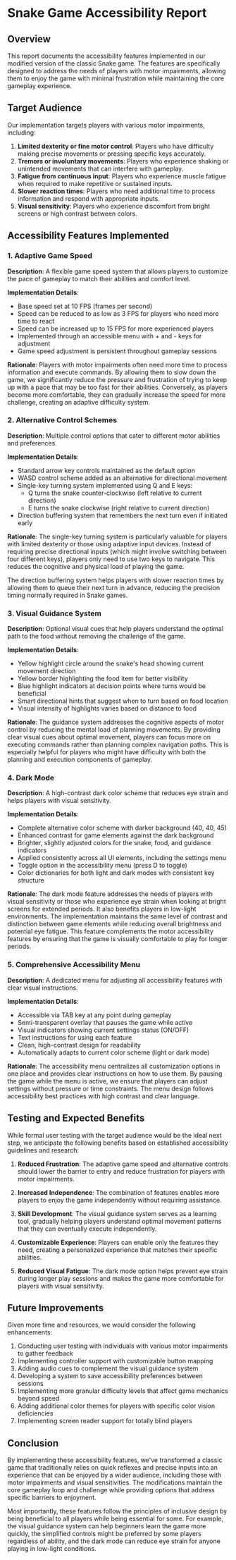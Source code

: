 # Snake Game Accessibility Report

## Overview

This report documents the accessibility features implemented in our modified version of the classic Snake game. The features are specifically designed to address the needs of players with motor impairments, allowing them to enjoy the game with minimal frustration while maintaining the core gameplay experience.

## Target Audience

Our implementation targets players with various motor impairments, including:

1. **Limited dexterity or fine motor control**: Players who have difficulty making precise movements or pressing specific keys accurately.
2. **Tremors or involuntary movements**: Players who experience shaking or unintended movements that can interfere with gameplay.
3. **Fatigue from continuous input**: Players who experience muscle fatigue when required to make repetitive or sustained inputs.
4. **Slower reaction times**: Players who need additional time to process information and respond with appropriate inputs.
5. **Visual sensitivity**: Players who experience discomfort from bright screens or high contrast between colors.

## Accessibility Features Implemented

### 1. Adaptive Game Speed

**Description**: A flexible game speed system that allows players to customize the pace of gameplay to match their abilities and comfort level.

**Implementation Details**:
- Base speed set at 10 FPS (frames per second)
- Speed can be reduced to as low as 3 FPS for players who need more time to react
- Speed can be increased up to 15 FPS for more experienced players
- Implemented through an accessible menu with + and - keys for adjustment
- Game speed adjustment is persistent throughout gameplay sessions

**Rationale**: 
Players with motor impairments often need more time to process information and execute commands. By allowing them to slow down the game, we significantly reduce the pressure and frustration of trying to keep up with a pace that may be too fast for their abilities. Conversely, as players become more comfortable, they can gradually increase the speed for more challenge, creating an adaptive difficulty system.

### 2. Alternative Control Schemes

**Description**: Multiple control options that cater to different motor abilities and preferences.

**Implementation Details**:
- Standard arrow key controls maintained as the default option
- WASD control scheme added as an alternative for directional movement
- Single-key turning system implemented using Q and E keys:
  - Q turns the snake counter-clockwise (left relative to current direction)
  - E turns the snake clockwise (right relative to current direction)
- Direction buffering system that remembers the next turn even if initiated early

**Rationale**:
The single-key turning system is particularly valuable for players with limited dexterity or those using adaptive input devices. Instead of requiring precise directional inputs (which might involve switching between four different keys), players only need to use two keys to navigate. This reduces the cognitive and physical load of playing the game.

The direction buffering system helps players with slower reaction times by allowing them to queue their next turn in advance, reducing the precision timing normally required in Snake games.

### 3. Visual Guidance System

**Description**: Optional visual cues that help players understand the optimal path to the food without removing the challenge of the game.

**Implementation Details**:
- Yellow highlight circle around the snake's head showing current movement direction
- Yellow border highlighting the food item for better visibility
- Blue highlight indicators at decision points where turns would be beneficial
- Smart directional hints that suggest when to turn based on food location
- Visual intensity of highlights varies based on distance to food

**Rationale**:
The guidance system addresses the cognitive aspects of motor control by reducing the mental load of planning movements. By providing clear visual cues about optimal movement, players can focus more on executing commands rather than planning complex navigation paths. This is especially helpful for players who might have difficulty with both the planning and execution components of gameplay.

### 4. Dark Mode

**Description**: A high-contrast dark color scheme that reduces eye strain and helps players with visual sensitivity.

**Implementation Details**:
- Complete alternative color scheme with darker background (40, 40, 45)
- Enhanced contrast for game elements against the dark background
- Brighter, slightly adjusted colors for the snake, food, and guidance indicators
- Applied consistently across all UI elements, including the settings menu
- Toggle option in the accessibility menu (press D to toggle)
- Color dictionaries for both light and dark modes with consistent key structure

**Rationale**:
The dark mode feature addresses the needs of players with visual sensitivity or those who experience eye strain when looking at bright screens for extended periods. It also benefits players in low-light environments. The implementation maintains the same level of contrast and distinction between game elements while reducing overall brightness and potential eye fatigue. This feature complements the motor accessibility features by ensuring that the game is visually comfortable to play for longer periods.

### 5. Comprehensive Accessibility Menu

**Description**: A dedicated menu for adjusting all accessibility features with clear visual instructions.

**Implementation Details**:
- Accessible via TAB key at any point during gameplay
- Semi-transparent overlay that pauses the game while active
- Visual indicators showing current settings status (ON/OFF)
- Text instructions for using each feature
- Clean, high-contrast design for readability
- Automatically adapts to current color scheme (light or dark mode)

**Rationale**:
The accessibility menu centralizes all customization options in one place and provides clear instructions on how to use them. By pausing the game while the menu is active, we ensure that players can adjust settings without pressure or time constraints. The menu design follows accessibility best practices with high contrast and clear language.

## Testing and Expected Benefits

While formal user testing with the target audience would be the ideal next step, we anticipate the following benefits based on established accessibility guidelines and research:

1. **Reduced Frustration**: The adaptive game speed and alternative controls should lower the barrier to entry and reduce frustration for players with motor impairments.

2. **Increased Independence**: The combination of features enables more players to enjoy the game independently without requiring assistance.

3. **Skill Development**: The visual guidance system serves as a learning tool, gradually helping players understand optimal movement patterns that they can eventually execute independently.

4. **Customizable Experience**: Players can enable only the features they need, creating a personalized experience that matches their specific abilities.

5. **Reduced Visual Fatigue**: The dark mode option helps prevent eye strain during longer play sessions and makes the game more comfortable for players with visual sensitivity.

## Future Improvements

Given more time and resources, we would consider the following enhancements:

1. Conducting user testing with individuals with various motor impairments to gather feedback
2. Implementing controller support with customizable button mapping
3. Adding audio cues to complement the visual guidance system
4. Developing a system to save accessibility preferences between sessions
5. Implementing more granular difficulty levels that affect game mechanics beyond speed
6. Adding additional color themes for players with specific color vision deficiencies
7. Implementing screen reader support for totally blind players

## Conclusion

By implementing these accessibility features, we've transformed a classic game that traditionally relies on quick reflexes and precise inputs into an experience that can be enjoyed by a wider audience, including those with motor impairments and visual sensitivities. The modifications maintain the core gameplay loop and challenge while providing options that address specific barriers to enjoyment.

Most importantly, these features follow the principles of inclusive design by being beneficial to all players while being essential for some. For example, the visual guidance system can help beginners learn the game more quickly, the simplified controls might be preferred by some players regardless of ability, and the dark mode can reduce eye strain for anyone playing in low-light conditions. 